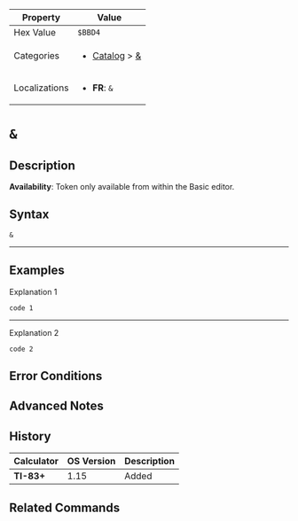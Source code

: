| Property      | Value |
|---------------|-------|
| Hex Value     | `$BBD4`|
| Categories    | <ul><li>[Catalog](<../categories/Catalog.md>) > [&](<../categories/Catalog.md#&>)</li></ul> |
| Localizations | <ul><li><b>FR</b>: `&`</li></ul> |

# `&`

## Description



<b>Availability</b>: Token only available from within the Basic editor.

## Syntax
`&`

<hr>

## Examples

Explanation 1
```ti-basic
code 1
```
---
Explanation 2
```ti-basic
code 2
```

## Error Conditions


## Advanced Notes


## History
| Calculator | OS Version | Description |
|------------|------------|-------------|
| <b>TI-83+</b> | 1.15 | Added

## Related Commands

    